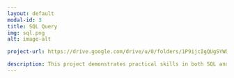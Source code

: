 ```yaml
---
layout: default
modal-id: 3
title: SQL Query
img: sql.png
alt: image-alt

project-url: https://drive.google.com/drive/u/0/folders/1P9ijcIgQUgSYWDKsXoksxst2U9AttvIf

description: This project demonstrates practical skills in both SQL and Linux system administration. Using a Linux environment, I created and managed a database, executed SQL queries to analyze datasets, and automated routine tasks through command-line operations. The project highlights my ability to navigate the Linux terminal efficiently, manage files and permissions, and apply SQL for data retrieval, filtering, and reporting. Together, these skills reflect a strong foundation in database management and operating system fundamentals—essential capabilities for cybersecurity and IT operations.
---
```

